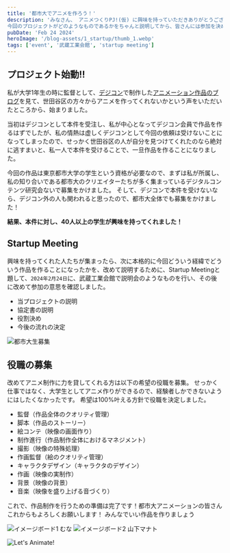 ```yaml
---
title: '都市大でアニメを作ろう！'
description: 'みなさん、 アニメつくりPJ!(仮) に興味を持っていただきありがとうございます。
今回のプロジェクトがどのようなものであるかをちゃんと説明してから、皆さんには参加を決めて欲しいと思っているので、一度説明会を行いたいと思います。'
pubDate: 'Feb 24 2024'
heroImage: '/blog-assets/1_startup/thumb_1.webp'
tags: ['event', '武蔵工業会館', 'startup meeting']
---
```


## プロジェクト始動!!

私が大学1年生の時に監督として、[デジコン](https://tcu-dc.net)で制作した[アニメーション作品のブログ](https://tmana.sub.jp/tcudcAnimePj2021/src/tcudcAnimePj21.html)を見て、世田谷区の方々からアニメを作ってくれないかという声をいただいたところから、始まりました。

当初はデジコンとして本件を受注し、私が中心となってデジコン会員で作品を作るはずでしたが、私の情熱は虚しくデジコンとして今回の依頼は受けないことになってしまったので、せっかく世田谷区の人が自分を見つけてくれたのなら絶対に逃すまいと、私一人で本件を受けることで、一旦作品を作ることになりました。

今回の作品は東京都市大学の学生という資格が必要なので、まずは私が所属し、私の知り合いである都市大のクリエイターたちが多く集まっているデジタルコンテンツ研究会ないで募集をかけました。
そして、デジコンで本件を受けないなら、デジコン外の人も関われると思ったので、都市大全体でも募集をかけました！

**結果、本件に対し、40人以上の学生が興味を持ってくれました！**

## Startup Meeting

興味を持ってくれた人たちが集まったら、次に本格的に今回どういう経緯でどういう作品を作ることになったかを、改めて説明するために、Startup Meetingと題して、`2024年2月24日`に、武蔵工業会館で説明会のようなものを行い、その後に改めて参加の意思を確認しました。

* 当プロジェクトの説明
* 協定書の説明
* 役割決め
* 今後の流れの決定

![都市大生募集](/blog-assets/1_startup/poster-in-dc.webp)

## 役職の募集

改めてアニメ制作に力を貸してくれる方は以下の希望の役職を募集。
せっかく仕事ではなく、大学生としてアニメ作りができるので、経験者しかできないようにはしたくなかったです。
希望は100%叶える方針で役職を決定しました。

* 監督（作品全体のクオリティ管理）
* 脚本（作品のストーリー）
* 絵コンテ（映像の画面作り）
* 制作進行（作品制作全体におけるマネジメント）
* 撮影（映像の特殊処理）
* 作画監督（絵のクオリティ管理）
* キャラクタデザイン（キャラクタのデザイン）
* 作画（映像の実制作）
* 背景（映像の背景）
* 音楽（映像を盛り上げる音づくり）

これで、作品制作を行うための準備は完了です！都市大アニメーションの皆さんこれからもよろしくお願いします！
みんなでいい作品を作りましょう

<div class="flex flex-col sm:flex-row w-full space-y-4 sm:space-x-4 px-4">
    <img class="w-full sm:w-1/2 h-96 object-cover blog-image" src="/blog-assets/1_startup/b7.webp" alt="イメージボード1 むな" />
    <img class="w-full sm:w-1/2 h-96 object-cover blog-image" src="/blog-assets/1_startup/b7-meet.webp" alt="イメージボード2 山下マナト" />
</div>

![Let's Animate!](/blog-assets/1_startup/lets-animate.webp)
